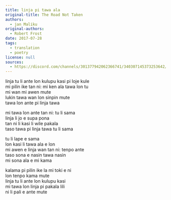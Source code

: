 ```yaml
---
title: linja pi tawa ala
original-title: The Road Not Taken
authors:
  - jan Maliku
original-authors:
  - Robert Frost
date: 2017-07-28
tags:
  - translation
  - poetry
license: null
sources:
  - https://discord.com/channels/301377942062366741/340307145373253642/340307536001368082
---
```


linja tu li ante lon kulupu kasi pi loje kule  \
mi pilin ike tan ni: mi ken ala tawa lon tu  \
mi wan  mi awen mute   \
lukin tawa wan lon sinpin mute   \
tawa lon ante pi linja tawa

mi tawa lon ante tan ni: tu li sama  \
linja li jo e supa pona   \
tan ni li kasi li wile pakala  \
taso tawa pi linja tawa tu li sama

tu li lape e sama   \
lon kasi li tawa ala e lon  \
mi awen e linja wan tan ni: tenpo ante   \
taso sona e nasin tawa nasin   \
mi sona ala e mi kama

kalama pi pilin ike la mi toki e ni   \
lon tenpo kama mute   \
linja tu li ante lon kulupu kasi   \
mi tawa lon linja pi pakala lili   \
ni li pali e ante mute
